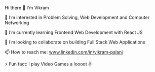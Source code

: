 Hi there 👋 I'm Vikram 

👀 I’m interested in Problem Solving, Web Development and Computer Networking

🌱 I’m currently learning Frontend Web Development with React JS

💞️ I’m looking to collaborate on building Full Stack Web Applications

📫 How to reach me: www.linkedin.com/in/vikram-palani

⚡ Fun fact: I play Video Games a loooot ✌️

